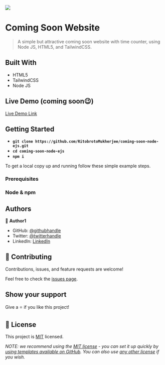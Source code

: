 ![](https://img.shields.io/badge/Ritobroto-Mukherjee-blueviolet?labelColor=yellow)

# Coming Soon Website

> A simple but attractive coming soon website with time counter, using Node JS, HTML5, and TailwindCSS.


## Built With

- HTML5
- TailwindCSS
- Node JS

## Live Demo (coming soon😉)

[Live Demo Link](https://livedemo.com)


## Getting Started

- **`git clone https://github.com/RitobrotoMukherjee/coming-soon-node-ejs.git`**
- **`cd coming-soon-node-ejs`**
- **`npm i`**


To get a local copy up and running follow these simple example steps.

### Prerequisites

### Node & npm

## Authors

👤 **Author1**

- GitHub: [@githubhandle](https://github.com/RitobrotoMukherjee)
- Twitter: [@twitterhandle](https://twitter.com/RitobrotoM3)
- LinkedIn: [LinkedIn](https://www.linkedin.com/in/ritobroto-m3)

## 🤝 Contributing

Contributions, issues, and feature requests are welcome!

Feel free to check the [issues page](../../issues/).

## Show your support

Give a ⭐️ if you like this project!

## 📝 License

This project is [MIT](./LICENSE) licensed.

_NOTE: we recommend using the [MIT license](https://choosealicense.com/licenses/mit/) - you can set it up quickly by [using templates available on GitHub](https://docs.github.com/en/communities/setting-up-your-project-for-healthy-contributions/adding-a-license-to-a-repository). You can also use [any other license](https://choosealicense.com/licenses/) if you wish._
